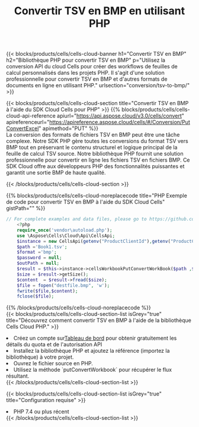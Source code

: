 ﻿---
title:  Convertir TSV en BMP en utilisant PHP
description:  Utilisation du SDK Cloud Aspose.Cells pour PHP pour convertir un fichier au format TSV en fichier au format BMP.
kwords: Excel, Convert TSV to BMP, REST, PHP
howto: How to convert TSV to BMP using Aspose.Cells Cloud PHP library.
---
{{< blocks/products/cells/cells-cloud-banner h1="Convertir TSV en BMP" h2="Bibliothèque PHP pour convertir TSV en BMP" p="Utilisez la conversion API du cloud Cells pour créer des workflows de feuilles de calcul personnalisés dans les projets PHP. Il s\'agit d\'une solution professionnelle pour convertir TSV en BMP et d\'autres formats de documents en ligne en utilisant PHP." urlsection="conversion/tsv-to-bmp/" >}}

{{< blocks/products/cells/cells-cloud-section title="Convertir TSV en BMP à l\'aide du SDK Cloud Cells pour PHP" >}}
{{% blocks/products/cells/cells-cloud-api-reference apiurl="https://api.aspose.cloud/v3.0/cells/convert" apireferenceurl="https://apireference.aspose.cloud/cells/#/Conversion/PutConvertExcel" apimethod="PUT" %}}
<br/>
La conversion des formats de fichiers TSV en BMP peut être une tâche complexe. Notre SDK PHP gère toutes les conversions du format TSV vers BMP tout en préservant le contenu structurel et logique principal de la feuille de calcul TSV source. Notre bibliothèque PHP fournit une solution professionnelle pour convertir en ligne les fichiers TSV en fichiers BMP. Ce SDK Cloud offre aux développeurs PHP des fonctionnalités puissantes et garantit une sortie BMP de haute qualité.

{{< /blocks/products/cells/cells-cloud-section >}}

{{% blocks/products/cells/cells-cloud-noreplacecode title="PHP Exemple de code pour convertir TSV en BMP à l\'aide du SDK Cloud Cells" gistPath="" %}}
 
```php
// For complete examples and data files, please go to https://github.com/aspose-cells-cloud/aspose-cells-cloud-php/
    <?php
    require_once('vendor\autoload.php');
    use \Aspose\Cells\Cloud\Api\CellsApi;
    $instance = new CellsApi(getenv("ProductClientId"),getenv("ProductClientSecret"));
    $path ='Book1.tsv';    
    $format ='bmp';
    $password = null;
    $outPath = null;      
    $result = $this->instance->cellsWorkbookPutConvertWorkBook($path ,$format, $password,  $outPath);
    $size = $result->getSize();
    $content  = $result->fread($size);
    $file = fopen("destfile.bmp", 'w');
    fwrite($file,$content);
    fclose($file);
```
 
{{% /blocks/products/cells/cells-cloud-noreplacecode %}}
<br/>
{{< blocks/products/cells/cells-cloud-section-list isGrey="true" title="Découvrez comment convertir TSV en BMP à l\'aide de la bibliothèque Cells Cloud PHP." >}}
<li> Créez un compte sur<a href="https://dashboard.aspose.cloud/">Tableau de bord</a> pour obtenir gratuitement les détails du quota et de l'autorisation API</li>
<li>Installez la bibliothèque PHP et ajoutez la référence (importez la bibliothèque) à votre projet.</li>
<li>Ouvrez le fichier source en PHP.</li>
<li>Utilisez la méthode `putConvertWorkbook` pour récupérer le flux résultant.</li>
{{< /blocks/products/cells/cells-cloud-section-list >}}

{{< blocks/products/cells/cells-cloud-section-list isGrey="true" title="Configuration requise" >}}
<li>PHP 7.4 ou plus récent</li>
{{< /blocks/products/cells/cells-cloud-section-list >}}
